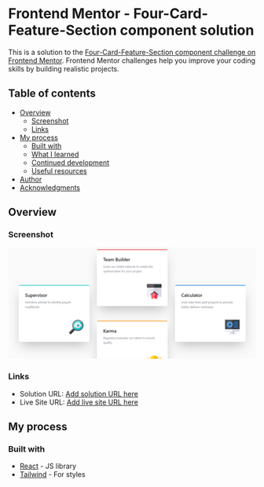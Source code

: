 # Frontend Mentor - Four-Card-Feature-Section component solution

This is a solution to the [Four-Card-Feature-Section component challenge on Frontend Mentor](https://www.frontendmentor.io/challenges/four-card-feature-section-weK1eFYK). Frontend Mentor challenges help you improve your coding skills by building realistic projects.

## Table of contents

- [Overview](#overview)
  - [Screenshot](#screenshot)
  - [Links](#links)
- [My process](#my-process)
  - [Built with](#built-with)
  - [What I learned](#what-i-learned)
  - [Continued development](#continued-development)
  - [Useful resources](#useful-resources)
- [Author](#author)
- [Acknowledgments](#acknowledgments)

## Overview

### Screenshot

![](./screenshot.PNG)

### Links

- Solution URL: [Add solution URL here](https://github.com/mehdias63/Four-card-feature-section)
- Live Site URL: [Add live site URL here](https://four-card-feature-section-tau-ecru.vercel.app)

## My process

### Built with

- [React](https://reactjs.org/) - JS library
- [Tailwind](https://tailwindcss.com/) - For styles
